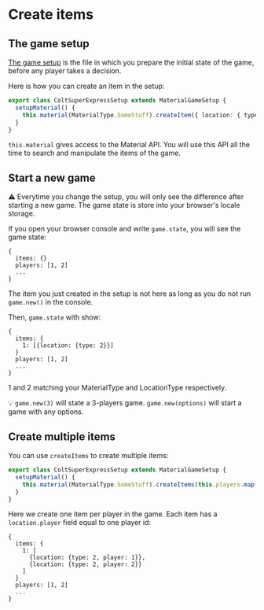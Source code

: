 # Create items

## The game setup

[The game setup](https://github.com/gamepark/colt-super-express/blob/main/rules/src/ColtSuperExpressSetup.ts) is the file in which you prepare the initial state of the game, before any player takes a decision.

Here is how you can create an item in the setup:

```typescript
export class ColtSuperExpressSetup extends MaterialGameSetup {
  setupMaterial() {
    this.material(MaterialType.SomeStuff).createItem({ location: { type: LocationType.SomeSpace } })
  }
}
```

`this.material` gives access to the Material API. You will use this API all the time to search and manipulate the items of the game.

## Start a new game

:warning: Everytime you change the setup, you will only see the difference after starting a new game.
The game state is store into your browser's locale storage.

If you open your browser console and write `game.state`, you will see the game state:
```
{
  items: {}
  players: [1, 2]
  ...
}
```

The item you just created in the setup is not here as long as you do not run `game.new()` in the console.

Then, `game.state` with show:
```
{
  items: {
    1: [{location: {type: 2}}]
  }
  players: [1, 2]
  ...
}
```
1 and 2 matching your MaterialType and LocationType respectively.

:bulb: `game.new(3)` will state a 3-players game. `game.new(options)` will start a game with any options.

## Create multiple items

You can use `createItems` to create multiple items:

```typescript
export class ColtSuperExpressSetup extends MaterialGameSetup {
  setupMaterial() {
    this.material(MaterialType.SomeStuff).createItems(this.players.map(player => ({ location: { type: LocationType.SomeSpace, player } })))
  }
}
```
Here we create one item per player in the game. Each item has a `location.player` field equal to one player id:
```
{
  items: {
    1: [
      {location: {type: 2, player: 1}},
      {location: {type: 2, player: 2}}
    ]
  }
  players: [1, 2]
  ...
}
```